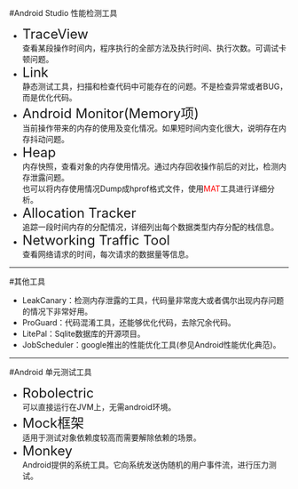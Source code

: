 #Android Studio 性能检测工具  

* <Font size="5">TraceView</font>  
	查看某段操作时间内，程序执行的全部方法及执行时间、执行次数。可调试卡顿问题。
*  <Font size="5">Link</font>  
	静态测试工具，扫描和检查代码中可能存在的问题。不是检查异常或者BUG，而是优化代码。
*  <Font size="5">Android Monitor(Memory项)</font>  
	当前操作带来的内存的使用及变化情况。如果短时间内变化很大，说明存在内存抖动问题。  
*  <Font size="5">Heap</font>  
	内存快照，查看对象的内存使用情况。通过内存回收操作前后的对比，检测内存泄露问题。  
	也可以将内存使用情况Dump成hprof格式文件，使用<Font color="red">MAT</font>工具进行详细分析。
*  <Font size="5">Allocation Tracker</font>  
	追踪一段时间内存的分配情况，详细列出每个数据类型内存分配的栈信息。 
*  <Font size="5">Networking Traffic Tool</font>  
	查看网络请求的时间，每次请求的数据量等信息。

---------------------------  

#其他工具  
  
*  LeakCanary：检测内存泄露的工具，代码量非常庞大或者偶尔出现内存问题的情况下非常好用。
*  ProGuard：代码混淆工具，还能够优化代码，去除冗余代码。
*  LitePal：Sqlite数据库的开源项目。
*  JobScheduler：google推出的性能优化工具(参见Android性能优化典范)。

---------------------------------------


#Android 单元测试工具  
* <Font size = "5">Robolectric</font>  
  可以直接运行在JVM上，无需android环境。
* <Font size = "5">Mock框架</font>   
  适用于测试对象依赖度较高而需要解除依赖的场景。  
* <Font size = "5">Monkey</font>     
  Android提供的系统工具。它向系统发送伪随机的用户事件流，进行压力测试。
	
		 

  
  
  


